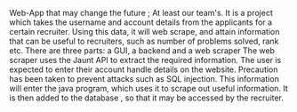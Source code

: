 Web-App that may change the future ;
At least our team's. 
It is a project which takes the username and account details from the applicants for a certain recruiter.
Using this data, it will web scrape, and attain information that can be useful to recruiters, such as number of problems solved, rank etc.
There are three parts: a GUI, a backend and a web scraper
The web scraper uses the Jaunt API to extract the required information.
The user is expected to enter their account handle details on the website. 
Precaution has been taken to prevent attacks such as SQL injection.
This information will enter the java program, which uses it to scrape out useful information.
It is then added to the database , so that it may be accessed by the recruiter.